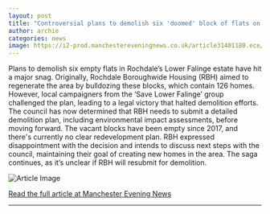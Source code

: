 ```yaml
---
layout: post
title: "Controversial plans to demolish six 'doomed' block of flats on Greater Manchester estate thrown out"
author: archie
categories: news
image: https://i2-prod.manchestereveningnews.co.uk/article31401180.ece/ALTERNATES/s1200/0_Rochdale-Flats-United-Kingdom-Manchester.jpg
---
```

Plans to demolish six empty flats in Rochdale’s Lower Falinge estate have hit a major snag. Originally, Rochdale Boroughwide Housing (RBH) aimed to regenerate the area by bulldozing these blocks, which contain 126 homes. However, local campaigners from the ‘Save Lower Falinge’ group challenged the plan, leading to a legal victory that halted demolition efforts. The council has now determined that RBH needs to submit a detailed demolition plan, including environmental impact assessments, before moving forward. The vacant blocks have been empty since 2017, and there's currently no clear redevelopment plan. RBH expressed disappointment with the decision and intends to discuss next steps with the council, maintaining their goal of creating new homes in the area. The saga continues, as it’s unclear if RBH will resubmit for demolition.

![Article Image](https://i2-prod.manchestereveningnews.co.uk/article31401180.ece/ALTERNATES/s1200/0_Rochdale-Flats-United-Kingdom-Manchester.jpg)

[Read the full article at Manchester Evening News](https://www.manchestereveningnews.co.uk/news/controversial-plans-demolish-six-doomed-32600230)

---

